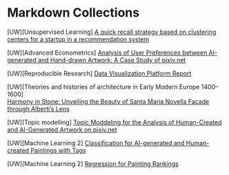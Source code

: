 # Markdown Collections

[UW][Unsupervised Learning] [A quick recall strategy based on clustering centers for a startup in a recommendation system](unsupervised/USL_final_paper.md)

[UW][Advanced Econometrics] [Analysis of User Preferences between AI-generated and Hand-drawn Artwork: A Case Study of pixiv.net](ae_final_paper/ae_final_paper.html)

[UW][Reproducible Research] [Data Visualization Platform Report](RR_Report/RR_Report.html)

[UW][Theories and histories of architecture in Early Modern Europe 1400–1600]<br>[Harmony in Stone: Unveiling the Beauty of Santa Maria Novella Facade through Alberti’s Lens](europe_architecture/EuropeArchitecture.html)

[UW][Topic modelling] [Topic Moddeling for the Analysis of Human-Created and AI-Generated Artwork on pixiv.net](https://colab.research.google.com/drive/1MqO3wFpDZzKUimeR-I0vdXpiprtZNJBL#scrollTo=2dUls8sMp8-E)

[UW][Machine Learning 2] [Classification for AI-generated and Human-created Paintings with Tags](https://colab.research.google.com/drive/1Exy3tABi1AInaP0KSaooSZVwP90nj5Qj)

[UW][Machine Learning 2] [Regression for Painting Rankings](https://colab.research.google.com/drive/1a3vdKyuwCqQeZ_voaMS_s4dgEBfTlV6a)

